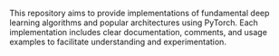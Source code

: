 This repository aims to provide implementations of fundamental deep learning algorithms and popular architectures using PyTorch. Each implementation includes clear documentation, comments, and usage examples to facilitate understanding and experimentation.
